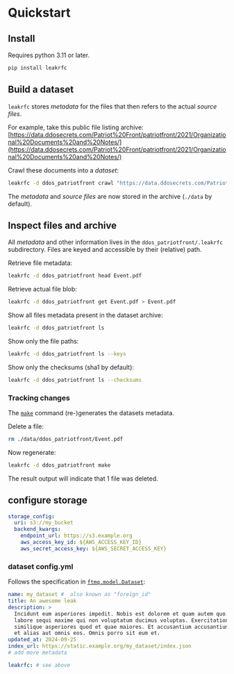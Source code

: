 # Quickstart

## Install

Requires python 3.11 or later.

```bash
pip install leakrfc
```

## Build a dataset

`leakrfc` stores _metadata_ for the files that then refers to the actual _source files_.

For example, take this public file listing archive: [https://data.ddosecrets.com/Patriot%20Front/patriotfront/2021/Organizational%20Documents%20and%20Notes/](https://data.ddosecrets.com/Patriot%20Front/patriotfront/2021/Organizational%20Documents%20and%20Notes/)

Crawl these documents into a _dataset_:

```bash
leakrfc -d ddos_patriotfront crawl "https://data.ddosecrets.com/Patriot%20Front/patriotfront/2021/Organizational%20Documents%20and%20Notes"
```

The _metadata_ and _source files_ are now stored in the archive (`./data` by default).

## Inspect files and archive

All _metadata_ and other information lives in the `ddos_patriotfront/.leakrfc` subdirectory. Files are keyed and accessible by their (relative) path.

Retrieve file metadata:

```bash
leakrfc -d ddos_patriotfront head Event.pdf
```

Retrieve actual file blob:

```bash
leakrfc -d ddos_patriotfront get Event.pdf > Event.pdf
```

Show all files metadata present in the dataset archive:

```bash
leakrfc -d ddos_patriotfront ls
```

Show only the file paths:

```bash
leakrfc -d ddos_patriotfront ls --keys
```

Show only the checksums (sha1 by default):

```bash
leakrfc -d ddos_patriotfront ls --checksums
```

### Tracking changes

The [`make`](./make.md) command (re-)generates the datasets metadata.

Delete a file:

```bash
rm ./data/ddos_patriotfront/Event.pdf
```

Now regenerate:

```bash
leakrfc -d ddos_patriotfront make
```

The result output will indicate that 1 file was deleted.

## configure storage

```yaml
storage_config:
  uri: s3://my_bucket
  backend_kwargs:
    endpoint_url: https://s3.example.org
    aws_access_key_id: ${AWS_ACCESS_KEY_ID}
    aws_secret_access_key: ${AWS_SECRET_ACCESS_KEY}
```

### dataset config.yml

Follows the specification in [`ftmq.model.Dataset`](https://github.com/investigativedata/ftmq/blob/main/ftmq/model/dataset.py):

```yaml
name: my_dataset #  also known as "foreign_id"
title: An awesome leak
description: >
  Incidunt eum asperiores impedit. Nobis est dolorem et quam autem quo. Name
  labore sequi maxime qui non voluptatum ducimus voluptas. Exercitationem enim
  similique asperiores quod et quae maiores. Et accusantium accusantium error
  et alias aut omnis eos. Omnis porro sit eum et.
updated_at: 2024-09-25
index_url: https://static.example.org/my_dataset/index.json
# add more metadata

leakrfc: # see above
```
